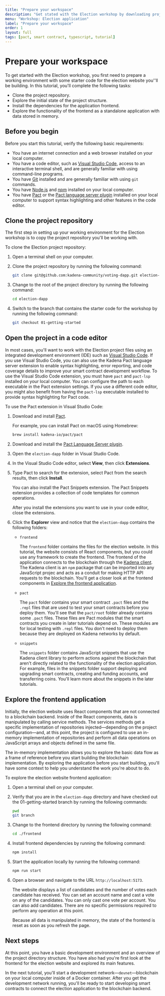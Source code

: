 ```yaml
---
title: "Prepare your workspace"
description: "Get stated with the Election workshop by downloading project code and exploring the directories and application frontend."
menu: "Workshop: Election application"
label: "Prepare your workspace"
order: 1
layout: full
tags: [pact, smart contract, typescript, tutorial]
---
```


# Prepare your workspace

To get started with the Election workshop, you first need to prepare a working environment with some starter code for the election website you''ll be building.
In this tutorial, you'll complete the following tasks:

- Clone the project repository.
- Explore the initial state of the project structure. 
- Install the dependencies for the application frontend.
- Explore the functionality of the frontend as a standalone application with data stored in memory.

## Before you begin

Before you start this tutorial, verify the following basic requirements:

- You have an internet connection and a web browser installed on your local computer.
- You have a code editor, such as [Visual Studio Code](https://code.visualstudio.com/download), access to an interactive terminal shell, and are generally familiar with using command-line programs.
- You have [Git](https://git-scm.com/downloads) installed and are generally familiar with using `git` commands.
- You have [Node.js](https://nodejs.dev/en/learn/how-to-install-nodejs/) and [npm](https://docs.npmjs.com/downloading-and-installing-node-js-and-npm) installed on your local computer.
- You have [Pact](https://github.com/kadena-io/pact#installing-pact) or the [Pact language server plugin](https://github.com/kadena-io/pact-lsp/releases) installed on your local computer to support syntax highlighting and other features in the code editor.

## Clone the project repository

The first step in setting up your working environment for the Election workshop is to copy the project repository you'll be working with.

To clone the Election project repository:

1. Open a terminal shell on your computer.

1. Clone the project repository by running the following command:

   ```bash
   git clone git@github.com:kadena-community/voting-dapp.git election-dapp
   ```

1. Change to the root of the project directory by running the following command:
   
   ```bash
   cd election-dapp
   ```

1. Switch to the branch that contains the starter code for the workshop by running the following command:
   
   ```bash
   git checkout 01-getting-started
   ```

## Open the project in a code editor

In most cases, you'll want to work with the Election project files using an integrated development environment (IDE) such as [Visual Studio Code](https://code.visualstudio.com/). 
If you use Visual Studio Code, you can also use the Kadena Pact language server extension to enable syntax highlighting, error reporting, and code coverage details to improve your smart contract development workflow. 
To use the Visual Studio Code extension, you must have `pact` and `pact-lsp` installed on your local computer. 
You can configure the path to each executable in the Pact extension settings. 
If you use a different code editor, you might also benefit from having the `pact-lsp` executable installed to provide syntax highlighting for Pact code. 

To use the Pact extension in Visual Studio Code:

1. Download and install [Pact](https://github.com/kadena-io/pact#installing-pact).
   
   For example, you can install Pact on macOS using Homebrew:

   ```bash
   brew install kadena-io/pact/pact
   ```

2. Download and install the [Pact Language Server plugin](https://github.com/kadena-io/pact-lsp/releases).

3. Open the `election-dapp` folder in Visual Studio Code.

4. In the Visual Studio Code editor, select **View**, then click **Extensions**.

5. Type Pact to search for the extension, select Pact from the search results, then click **Install**.
   
   You can also install the Pact Snippets extension.
   The Pact Snippets extension provides a collection of code templates for common operations.

   After you install the extensions you want to use in your code editor, close the extensions.

1. Click the **Explorer** view and notice that the `election-dapp` contains the following folders: 
   
   - `frontend`
     
     The `frontend` folder contains the files for the election website.
     In this tutorial, the website consists of React components, but you could use any framework to create the frontend.
     The frontend of the application connects to the blockchain through the [Kadena client](https://www.npmjs.com/package/@kadena/client).
     The Kadena client is an `npm` package that can be imported into any JavaScript projec and acts as a conduit for making HTTP API requests to the blockchain. 
     You'll get a closer look at the frontend components in [Explore the frontend application](#explore-the-frontend-application).

   - `pact`
     
      The `pact` folder contains your smart contract `.pact` files  and the `.repl` files that are used to test your smart contracts before you deploy them. You'll see that the `pact/root` folder already contains some `.pact` files. 
      These files are Pact modules that the smart contracts you create in later tutorials depend on. 
      These modules are for local testing with `.repl` files. 
      You don't need to deploy them because they are deployed on Kadena networks by default.

   - `snippets`
      
      The `snippets` folder contains JavaScript snippets that use the Kadena client library to perform actions against the blockchain that aren't directly related to the functionality of the election application. 
      For example, files in the snippets folder support deploying and upgrading smart contracts, creating and funding accounts, and transferring coins. 
      You'll learn more about the snippets in the later tutorials.

## Explore the frontend application

Initially, the election website uses React components that are not connected to a blockchain backend. 
Inside of the React components, data is manipulated by calling service methods.
The services methods get a specific implementation of repositories injected—depending on the project configuration—and, at this point, the project is configured to use an in-memory implementation of repositories and perform all data operations on JavaScript arrays and objects defined in the same file. 

The in-memory implementation allows you to explore the basic data flow as a frame of reference before you start building the blockchain implementation. 
By exploring the application before you start building, you'll have some context to help you understand the work you're about to do.

To explore the election website frontend application:

1. Open a terminal shell on your computer.

2. Verify that you are in the `election-dapp` directory and have checked out the 01-getting-started branch by running the following commands:
   
   ``` bash
   pwd
   git branch
   ```

3. Change to the frontend directory by running the following command:

   ```bash
   cd ./frontend
   ```

1. Install frontend dependencies by running the following command:

   ```bash
   npm install
   ```

1. Start the application locally by running the following command:

    ```bash
   npm run start
   ```
 
2. Open a browser and navigate to the URL `http://localhost:5173`.

   The website displays a list of candidates and the number of votes each candidate has received. 
   You can set an account name and cast a vote on any of the candidates. 
   You can only cast one vote per account.
   You can also add candidates. 
   There are no specific permissions required to perform any operation at this point.

   Because all data is manipulated in memory, the state of the frontend is reset as soon as you refresh the page.
 
## Next steps

At this point, you have a basic development environment and an overview of the project directory structure. 
You have also had you're first look at the frontend for the election website and explored its main features. 

In the next tutorial, you'll start a development network—`devnet`—blockchain on your local computer inside of a Docker container. 
After you get the development network running, you'll be ready to start developing smart contracts to connect the election application to the blockchain backend.
